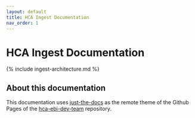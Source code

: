 ```yaml
---
layout: default
title: HCA Ingest Documentation
nav_order: 1
---
```


# HCA Ingest Documentation

{% include ingest-architecture.md %}

## About this documentation
This documentation uses [just-the-docs](https://just-the-docs.github.io/just-the-docs/) as the remote theme of the Github Pages of the [hca-ebi-dev-team](https://github.com/ebi-ait/hca-ebi-dev-team) repository.
